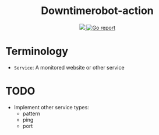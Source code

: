 <h1 align="center">
    Downtimerobot-action
</h1>

<p align="center">
    <a href="https://www.gnu.org/licenses/agpl-3.0">
        <img src="https://img.shields.io/badge/License-AGPL%20v3-blue.svg" />
    </a>
    <a href="https://goreportcard.com/report/github.com/dorianim/downtimerobot-action">
        <img src="https://goreportcard.com/badge/github.com/dorianim/downtimerobot-action" alt="Go report" />
    </a>
</p>

# Terminology
- `Service`: A monitored website or other service

# TODO
- Implement other service types:
  - pattern
  - ping
  - port